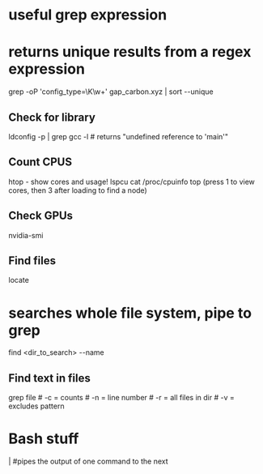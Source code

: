# useful grep expression
# returns unique results from a regex expression
grep -oP 'config_type=\K\w+' gap_carbon.xyz | sort --unique

## Check for library
ldconfig -p | grep <library>
gcc -l<library> # returns "undefined reference to 'main'"

## Count CPUS
htop - show cores and usage!
lspcu
cat /proc/cpuinfo
top (press 1 to view cores, then 3 after loading to find a node)

## Check GPUs
nvidia-smi

## Find files
locate <filename> 
# searches whole file system, pipe to grep
find <dir_to_search> --name <filename>

## Find text in files
grep <exp> file
	# -c = counts
	# -n = line number
	# -r = all files in dir
	# -v <pattern> = excludes pattern

# Bash stuff
 <c1> | <c2> #pipes the output of one command to the next


